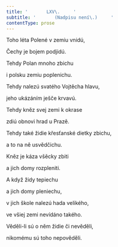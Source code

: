 ```yaml
---
title: '       LXV\.     '
subtitle: '       (Nadpisu není\.)     '
contentType: prose
---
```


Toho léta Polené v zemiu vnidú,

Čechy je bojem podjidú.

Tehdy Polan mnoho zbichu

i polsku zemiu poplenichu.

Tehdy nalezú svatého Vojtěcha hlavu,

jeho ukázáním ješče krvavú.

Tehdy kněz svej zemi k okrase

zdiú obnovi hrad u Prazě.

Tehdy také židie křesťanské dietky zbichu,

a to na ně usvědčichu.

Kněz je káza všěcky zbiti

a jich domy rozpleniti.

A když židy tepiechu

a jich domy pleniechu,

v jich škole nalezú hada velikého,

ve všiej zemi nevídáno takého.

Věděli-li sú o něm židie či nevěděli,

nikomému sú toho nepověděli.
